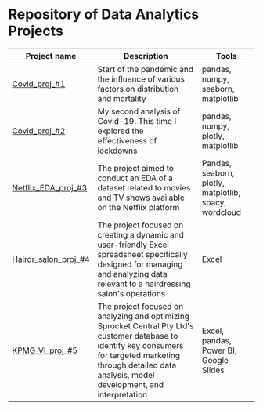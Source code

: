 # Repository of Data Analytics Projects
| Project name | Description | Tools |
|----------|----------|----------|
| [Covid_proj_#1](https://github.com/maratos-cmd/portfolio/tree/main/Covid_proj_%231)    | Start of the pandemic and the influence of various factors on distribution and mortality   | pandas, numpy, seaborn, matplotlib   |
| [Covid_proj_#2](https://github.com/maratos-cmd/portfolio/tree/main/Covid_proj_%232)    | My second analysis of Covid-19. This time I explored the effectiveness of lockdowns   | pandas, numpy, plotly, matplotlib   |
| [Netflix_EDA_proj_#3](https://github.com/maratos-cmd/portfolio/tree/main/Netflix_EDA_proj_%233)    | The project aimed to conduct an EDA of a dataset related to movies and TV shows available on the Netflix platform    | Pandas, seaborn, plotly, matplotlib, spacy, wordcloud   |
| [Hairdr_salon_proj_#4](https://github.com/maratos-cmd/portfolio/tree/main/hairdr_salon_proj_%234)    | The project focused on creating a dynamic and user-friendly Excel spreadsheet specifically designed for managing and analyzing data relevant to a hairdressing salon's operations    | Excel   |
| [KPMG_VI_proj_#5](https://github.com/maratos-cmd/portfolio/tree/main/KPMG_VI_proj_%235)    | The project focused on analyzing and optimizing Sprocket Central Pty Ltd's customer database to identify key consumers for targeted marketing through detailed data analysis, model development, and interpretation    | Excel, pandas, Power BI, Google Slides   |
